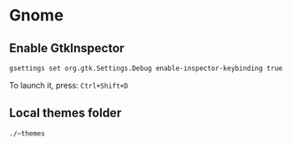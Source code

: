 # Gnome

## Enable GtkInspector
```bash
gsettings set org.gtk.Settings.Debug enable-inspector-keybinding true
```
To launch it, press: `Ctrl+Shift+D`

## Local themes folder
`./~themes`
